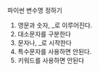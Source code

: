파이썬 변수명 정하기

1. 영문과 숫자, \_로 이루어진다.
2. 대소문자를 구분한다
3. 문자나, \_로 시작한다
4. 특수문자를 사용하면 안된다.
5. 키워드를 사용하면 안된다
